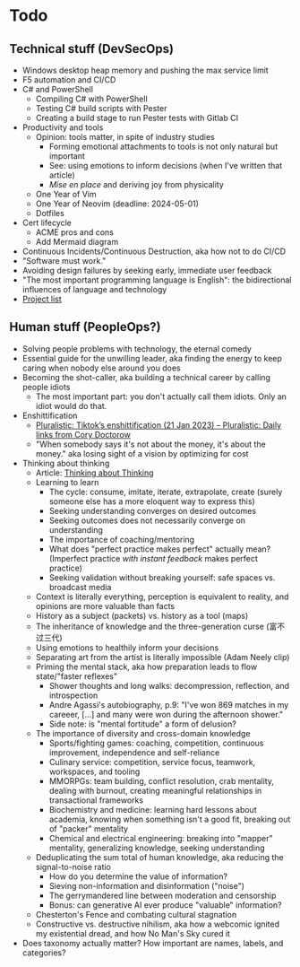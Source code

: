 # Todo

## Technical stuff (DevSecOps)

- Windows desktop heap memory and pushing the max service limit
- F5 automation and CI/CD
- C# and PowerShell
  - Compiling C# with PowerShell
  - Testing C# build scripts with Pester
  - Creating a build stage to run Pester tests with Gitlab CI
- Productivity and tools
  - Opinion: tools matter, in spite of industry studies
    - Forming emotional attachments to tools is not only natural but important
    - See: using emotions to inform decisions (when I've written that article)
    - *Mise en place* and deriving joy from physicality
  - One Year of Vim
  - One Year of Neovim (deadline: 2024-05-01)
  - Dotfiles
- Cert lifecycle
  - ACME pros and cons
  - Add Mermaid diagram
- Continuous Incidents/Continuous Destruction, aka how not to do CI/CD
- "Software must work."
- Avoiding design failures by seeking early, immediate user feedback
- "The most important programming language is English": the bidirectional influences of language and technology
- [Project list](https://github.com/luxetobscura/junk-drawer/blob/main/project-list.md)

## Human stuff (PeopleOps?)

- Solving people problems with technology, the eternal comedy
- Essential guide for the unwilling leader, aka finding the energy to keep caring when nobody else around you does
- Becoming the shot-caller, aka building a technical career by calling people idiots
  - The most important part: you don't actually call them idiots. Only an idiot would do that.
- Enshittification
  - [Pluralistic: Tiktok’s enshittification (21 Jan 2023) – Pluralistic: Daily links from Cory Doctorow](https://pluralistic.net/2023/01/21/potemkin-ai/#hey-guys)
  - "When somebody says it's not about the money, it's about the money." aka losing sight of a vision by optimizing for cost
- Thinking about thinking
  - Article: [Thinking about Thinking](http://datapacrat.com/Opinion/Reciprocality/r0/Day1.html)
  - Learning to learn
    - The cycle: consume, imitate, iterate, extrapolate, create (surely someone else has a more eloquent way to express this)
    - Seeking understanding converges on desired outcomes
    - Seeking outcomes does not necessarily converge on understanding
    - The importance of coaching/mentoring
    - What does "perfect practice makes perfect" actually mean? (Imperfect practice *with instant feedback* makes perfect practice)
    - Seeking validation without breaking yourself: safe spaces vs. broadcast media
  - Context is literally everything, perception is equivalent to reality, and opinions are more valuable than facts
  - History as a subject (packets) vs. history as a tool (maps)
  - The inheritance of knowledge and the three-generation curse (富不过三代)
  - Using emotions to healthily inform your decisions
  - Separating art from the artist is literally impossible (Adam Neely clip)
  - Priming the mental stack, aka how preparation leads to flow state/"faster reflexes"
    - Shower thoughts and long walks: decompression, reflection, and introspection
    - Andre Agassi's autobiography, p.9: "I've won 869 matches in my careeer, [...] and many were won during the afternoon shower."
    - Side note: is "mental fortitude" a form of delusion?
  - The importance of diversity and cross-domain knowledge
    - Sports/fighting games: coaching, competition, continuous improvement, independence and self-reliance
    - Culinary service: competition, service focus, teamwork, workspaces, and tooling
    - MMORPGs: team building, conflict resolution, crab mentality, dealing with burnout, creating meaningful relationships in transactional frameworks
    - Biochemistry and medicine: learning hard lessons about academia, knowing when something isn't a good fit, breaking out of "packer" mentality
    - Chemical and electrical engineering: breaking into "mapper" mentality, generalizing knowledge, seeking understanding
  - Deduplicating the sum total of human knowledge, aka reducing the signal-to-noise ratio
    - How do you determine the value of information?
    - Sieving non-information and disinformation ("noise")
    - The gerrymandered line between moderation and censorship
    - Bonus: can generative AI ever produce "valuable" information?
  - Chesterton's Fence and combating cultural stagnation
  - Constructive vs. destructive nihilism, aka how a webcomic ignited my existential dread, and how No Man's Sky cured it
- Does taxonomy actually matter? How important are names, labels, and categories?
